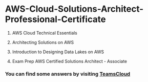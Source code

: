 # AWS-Cloud-Solutions-Architect-Professional-Certificate

1. AWS Cloud Technical Essentials

2. Architecting Solutions on AWS

3. Introduction to Designing Data Lakes on AWS

4. Exam Prep AWS Certified Solutions Architect - Associate

### You can find some answers by visiting <a href="https://teamscloud.blogspot.com/">TeamsCloud</a>
